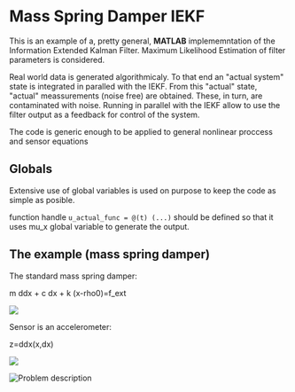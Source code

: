 # Mass Spring Damper IEKF

This is an example of a, pretty general, **MATLAB** implememntation of the Information Extended Kalman Filter.
Maximum Likelihood Estimation of filter parameters is considered.

Real world data is generated algorithmicaly. To that end an "actual system" state is integrated in paralled with the IEKF. From this "actual" state, "actual" meassurements (noise free)  are obtained. These, in turn, are contaminated with noise. Running in parallel with the IEKF allow to use the filter output as a feedback for control of the system. 

The code is generic enough to be applied to general nonlinear proccess and sensor equations

## Globals
Extensive use of global variables is used on purpose to keep the code as simple as posible.


function handle `u_actual_func = @(t) (...)` should be defined so that it uses mu_x global variable to generate the output.

## The example (mass spring damper)
The standard mass spring damper:

m ddx + c dx + k (x-rho0)=f_ext

<img src="https://render.githubusercontent.com/render/math?math=m%20%5Cddot%7Bx%7D%20%2Bk(x-%5Crho_0)%20%2B%20c%20%5Cdot%7Bx%7D%20%3D%20f_%7Bext%7D">

Sensor is an accelerometer:

z=ddx(x,dx)

<img src="https://render.githubusercontent.com/render/math?math=z%3D%20%5Cddot%7Bx%7D(x%2C%5Cdot%7Bx%7D)">

![Problem description](https://github.com/jabierros/Mass-Spring-Damper-IEKF/blob/main/mass_spring_damper.png)


